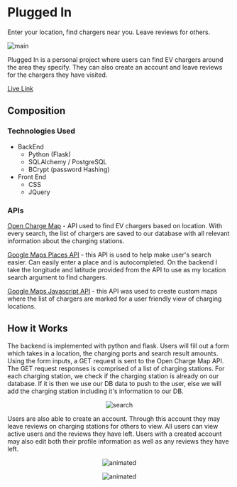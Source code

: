 # Plugged In
Enter your location, find chargers near you. Leave reviews for others. 


![main](https://i.imgur.com/t4Dt5Cm.png)


Plugged In is a personal project where users can find EV chargers around the area they specify. They can also create an account and leave reviews for the chargers they have visited. 

[Live Link](https://plugged-in-proj.herokuapp.com/)

## Composition 
### Technologies Used

* BackEnd
    * Python (Flask)
    * SQLAlchemy / PostgreSQL
    * BCrypt (password Hashing)
* Front End
    * CSS
    * JQuery

### APIs

[Open Charge Map](https://openchargemap.org/site/develop/api#/) - API used to find EV chargers based on location. With every search, the list of chargers are saved to our database with all relevant information about the charging stations. 

[Google Maps Places API](https://developers.google.com/maps/documentation/places/web-service/overview) - this API is used to help make user's search easier. Can easily enter a place and is autocompleted. On the backend I take the longitude and latitude provided from the API to use as my location search argument to find chargers. 

[Google Maps Javascript API](https://developers.google.com/maps/documentation/javascript/overview) - this API was used to create custom maps where the list of chargers are marked for a user friendly view of charging locations. 

## How it Works
The backend is implemented with python and flask.  Users will fill out a form which takes in a location, the charging ports and search result amounts. Using the form inputs, a GET request is sent to the Open Charge Map API. <br>
The GET request responses is comprised of a list of charging stations. For each charging station, we check if the charging station is already on our database. If it is then we use our DB data to push to the user, else we will add the charging station including it's information to our DB. <br>

<center>

![search](https://media4.giphy.com/media/VOJwoHS0ArzmEuf4Bu/giphy.gif?cid=790b76118bc2ceacfb8f77878fdce4361e2e9a43b59f670d&rid=giphy.gif&ct=g)

</center>


Users are also able to create an account. Through this account they may leave reviews on charging stations for others to view. All users can view active users and the reviews they have left. Users with a created account may also edit both their profile information as well as any reviews they have left. 


<p align="center">
  <img src="https://media0.giphy.com/media/3pw7xFvPyNfzR5hBbv/giphy.gif?cid=790b7611a72e72e9629fc7a2f290b109d4ec2f21f7ebac30&rid=giphy.gif&ct=g" alt="animated" />
</p>

<p align="center">
  <img src="https://media2.giphy.com/media/TvHFN0KZ7VRUxvumcR/giphy.gif?cid=790b7611461de07b071845e252fe02a557b1ce2ac4d6c567&rid=giphy.gif&ct=g" alt="animated" />
</p>